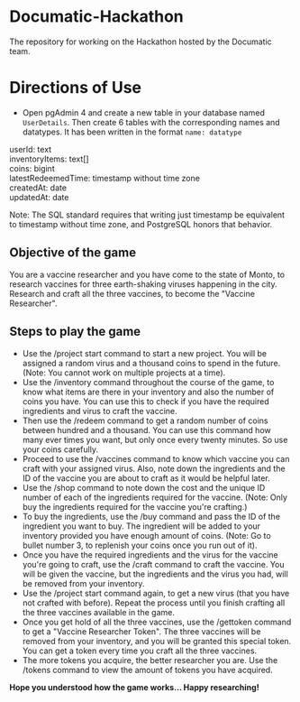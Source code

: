 # Documatic-Hackathon

The repository for working on the Hackathon hosted by the Documatic team.

# Directions of Use

- Open pgAdmin 4 and create a new table in your database named `UserDetails`. Then create 6 tables with the corresponding names and datatypes.
It has been written in the format `name: datatype`

userId: text<br>
inventoryItems: text\[]<br>
coins: bigint<br>
latestRedeemedTime: timestamp without time zone<br>
createdAt: date<br>
updatedAt: date<br>

Note: The SQL standard requires that writing just timestamp be equivalent to timestamp without time zone, and PostgreSQL honors that behavior.

## Objective of the game

You are a vaccine researcher and you have come to the state of Monto, to research vaccines for three earth-shaking viruses happening in the city. Research and craft all the three vaccines, to become the "Vaccine Researcher".

## Steps to play the game

- Use the /project start command to start a new project. You will be assigned a random virus and a thousand coins to spend in the future. (Note: You cannot work on multiple projects at a time).
- Use the /inventory command throughout the course of the game, to know what items are there in your inventory and also the number of coins you have. You can use this to check if you have the required ingredients and virus to craft the vaccine.
- Then use the /redeem command to get a random number of coins between hundred and a thousand. You can use this command how many ever times you want, but only once every twenty minutes. So use your coins carefully.
- Proceed to use the /vaccines command to know which vaccine you can craft with your assigned virus. Also, note down the ingredients and the ID of the vaccine you are about to craft as it would be helpful later.
- Use the /shop command to note down the cost and the unique ID number of each of the ingredients required for the vaccine. (Note: Only buy the ingredients required for the vaccine you're crafting.)
- To buy the ingredients, use the /buy command and pass the ID of the ingredient you want to buy. The ingredient will be added to your inventory provided you have enough amount of coins. (Note: Go to bullet number 3, to replenish your coins once you run out of it).
- Once you have the required ingredients and the virus for the vaccine you're going to craft, use the /craft command to craft the vaccine. You will be given the vaccine, but the ingredients and the virus you had, will be removed from your inventory.
- Use the /project start command again, to get a new virus (that you have not crafted with before). Repeat the process until you finish crafting all the three vaccines available in the game.
- Once you get hold of all the three vaccines, use the /gettoken command to get a "Vaccine Researcher Token". The three vaccines will be removed from your inventory, and you will be granted this special token. You can get a token every time you craft all the three vaccines.
- The more tokens you acquire, the better researcher you are. Use the /tokens command to view the amount of tokens you have acquired.

**Hope you understood how the game works... Happy researching!**
